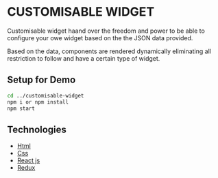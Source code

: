 # CUSTOMISABLE WIDGET

Customisable widget haand over the freedom and power to be able to configure your owe widget based on the the JSON data provided.

Based on the data, components are rendered dynamically eliminating all restriction to follow and have a certain type of widget.

## Setup for Demo

```bash
cd ../customisable-widget
npm i or npm install
npm start
```

## Technologies

- [Html](https://developer.mozilla.org/en-US/docs/Web/HTML)
- [Css](https://developer.mozilla.org/en-US/docs/Web/CSS)
- [React js](https://reactjs.org)
- [Redux](https://redux.js.org)
